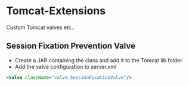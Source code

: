 Tomcat-Extensions
=================

Custom Tomcat valves etc..


Session Fixation Prevention Valve
---------------------------------

- Create a JAR containing the class and add it to the Tomcat lib folder.
- Add the valve configuration to server.xml

```xml
<Valve className="valve.SessionFixationValve"/>
```